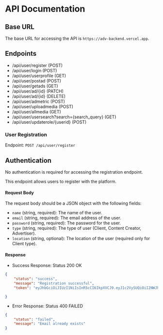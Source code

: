 # API Documentation

## Base URL

The base URL for accessing the API is `https://adv-backend.vercel.app`.

## Endpoints
- /api/user/register (POST)
- /api/user/login  (POST)
- /api/user/userprofile   (GET)
- /api/user/postad (POST)
- /api/user/getads (GET)
- /api/user/ad/{id} (PATCH)
- /api/user/ad/{id} (DELETE)
- /api/user/admetric  (POST)
- /api/user/uploadmedia (POST)
- /api/user/allmedia (GET)
- /api/user/usersearch?search={search_query} (GET)
- /api/user/updaterole/{userid} (POST)

### User Registration

Endpoint: `POST /api/user/register`

## Authentication

No authentication is required for accessing the registration endpoint.

This endpoint allows users to register with the platform.

#### Request Body

The request body should be a JSON object with the following fields:

- `name` (string, required): The name of the user.
- `email` (string, required): The email address of the user.
- `password` (string, required): The password for the user.
- `type` (string, required): The type of user (Client, Content Creator, Advertiser).
- `location` (string, optional): The location of the user (required only for Client type).

#### Response

- Success Response: Status 200 OK
 
```json
{
    "status": "success",
    "message": "Registration successful",
    "token": "eyJhbGciOiJIUzI1NiIsInR5cCI6IkpXVCJ9.eyJ1c2VySUQiOiI2NWJhNjRhYjkzNGRlYmFkZTE4NThkZWIiLCJpYXQiOjE3MDY3MTQyODMsImV4cCI6MTcwNzMxOTA4M30.JyAS7TqsoB8fSMb2EkX0XJkE-3EERiwER3mhdlm_IR0" 

}
```

- Error Response: Status 400 FAILED

```json
{
    "status": "failed",
    "message": "Email already exists"
}
```


